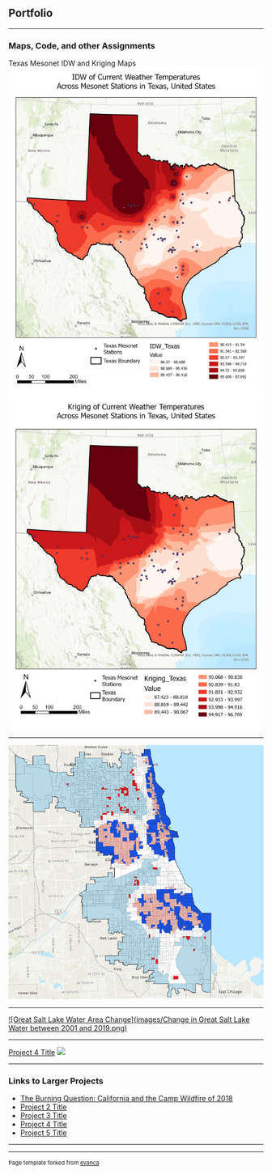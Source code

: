## Portfolio

---

### Maps, Code, and other Assignments

Texas Mesonet IDW and Kriging Maps
<img src="images/IDW_Texas Layout.jpg"/>
<img src="images/Kriging_Texas Layout.jpg"/>


---
[![Chicago Crime Hot Spot Analysis](images/PDriscoll_HotSpotAnalysis_ChicagoCrime.png)](https://arcg.is/muWbe)

---
[![Great Salt Lake Water Area Change](images/Change in Great Salt Lake Water between 2001 and 2019.png)](https://code.earthengine.google.com/6d5d5b888ce3c50fb390018e9d2caa35)

---
[Project 4 Title](http://example.com/)
<img src="images/dummy_thumbnail.jpg?raw=true"/>

---
### Links to Larger Projects

- [The Burning Question: California and the Camp Wildfire of 2018](https://storymaps.arcgis.com/stories/cffb4ae19cf24701a07849973f2bd0ea)
- [Project 2 Title](http://example.com/)
- [Project 3 Title](http://example.com/)
- [Project 4 Title](http://example.com/)
- [Project 5 Title](http://example.com/)

---




---
<p style="font-size:11px">Page template forked from <a href="https://github.com/evanca/quick-portfolio">evanca</a></p>
<!-- Remove above link if you don't want to attibute -->
